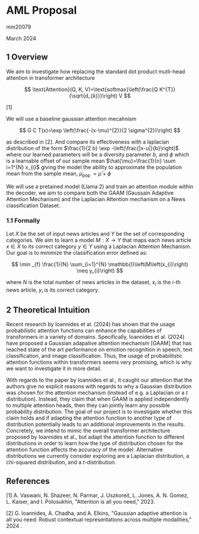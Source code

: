 # AML Proposal 

mm20079

March 2024

## 1 Overview

We aim to investigate how replacing the standard dot product mutli-head attention in transformer architecture

$$
\text{Attention}(Q, K, V)=\text{softmax}\left(\frac{Q K^{T}}{\sqrt{d_{k}}}\right) V
$$

$[1]$

We will use a baseline gaussian attention mecahnism

$$
G C T(x)=\exp \left(\frac{-(x-\mu)^{2}}{2 \sigma^{2}}\right)
$$

as described in [2]. And compare its effectiveness with a laplacian distribution of the form $\frac{1}{2 b} \exp -\left(\frac{|x-u|}{b}\right)$ where our learned parameters will be a diversity parameter $b$, and $\phi$ which is a learnable offset of our sample mean $\hat{\mu}=\frac{1}{n} \sum i=1^{N} x_{i}$ giving the model the ability to approximate the population mean from the sample mean, $\mu_{\text {pop }}=\hat{\mu}+\phi$

We will use a pretained model (Llama 2) and train an attention module within the decoder, we aim to compare both the GAAM (Gaussain Adaptive Attention Mechanism) and the Laplacian Attention mechanism on a News classification Dataset.

### 1.1 Formally

Let $X$ be the set of input news articles and $Y$ be the set of corresponding categories. We aim to learn a model $M: X \rightarrow Y$ that maps each news article $x \in X$ to its correct category $y \in Y$ using a Laplacian Attention Mechanism. Our goal is to minimize the classification error defined as:

$$
\min _{f} \frac{1}{N} \sum_{i=1}^{N} \mathbb{I}\left(M\left(x_{i}\right) \neq y_{i}\right)
$$

where $N$ is the total number of news articles in the dataset, $x_{i}$ is the $i$-th news article, $y_{i}$ is its correct category.

## 2 Theoretical Intuition

Recent research by Ioannides et al. (2024) has shown that the usage probabilistic attention functions can enhance the capabilities of transformers in a variety of domains. Specifically, Ioannides et al. (2024) have proposed a Gaussian adapative attention mechanism [GAAM] that has reached state of the art performance on emotion recognition in speech, text classification, and image classification. Thus, the usage of probabilitstic attention functions within transformers seems very promising, which is why we want to investigate it in more detail.

With regards to the paper by Ioannides et al., it caught our attention that the authors give no explicit reasons with regards to why a Gaussian distribution was chosen for the attention mechanism (instead of e.g. a Laplacian or a $t$ distribution). Instead, they claim that when GAAM is applied independently to multiple attention heads, then they can jointly learn any possible probability distribution. The goal of our project is to investigate whether this claim holds and if adapting the attention function to another type of distribution potentially leads to an additional improvements in the results. Concretely, we intend to mimic the overall transformer architecture proposed by Ioannides et al., but adapt the attention function to different distributions in order to learn how the type of distribution chosen for the attention function affects the accuracy of the model. Alternative distributions we currently consider exploring are a Laplacian distribution, a chi-squared distribution, and a $t$-distribution.

## References

[1] A. Vaswani, N. Shazeer, N. Parmar, J. Uszkoreit, L. Jones, A. N. Gomez, L. Kaiser, and I. Polosukhin, "Attention is all you need," 2023.

[2] G. Ioannides, A. Chadha, and A. Elkins, "Gaussian adaptive attention is all you need: Robust contextual representations across multiple modalities," 2024 .

